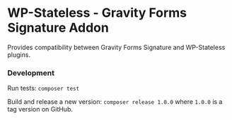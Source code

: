 # WP-Stateless - Gravity Forms Signature Addon

Provides compatibility between Gravity Forms Signature and WP-Stateless plugins.

### Development

Run tests: `composer test`

Build and release a new version: `composer release 1.0.0` where `1.0.0` is a tag version on GitHub.
